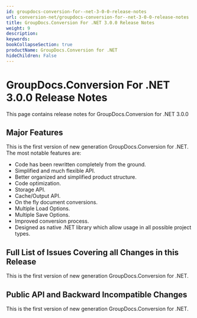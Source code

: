 ```yaml
---
id: groupdocs-conversion-for--net-3-0-0-release-notes
url: conversion-net/groupdocs-conversion-for--net-3-0-0-release-notes
title: GroupDocs.Conversion For .NET 3.0.0 Release Notes
weight: 9
description: 
keywords: 
bookCollapseSection: true
productName: GroupDocs.Conversion for .NET
hideChildren: False
---
```


# GroupDocs.Conversion For .NET 3.0.0 Release Notes


This page contains release notes for GroupDocs.Conversion for .NET 3.0.0

## Major Features

This is the first version of new generation GroupDocs.Conversion for .NET. The most notable features are:

*   Code has been rewritten completely from the ground.
*   Simplified and much flexible API.
*   Better organized and simplified product structure.
*   Code optimization.
*   Storage API.
*   Cache/Output API.
*   On the fly document conversions.
*   Multiple Load Options.
*   Multiple Save Options.
*   Improved conversion process.
*   Designed as native .NET library which allow usage in all possible project types.

## Full List of Issues Covering all Changes in this Release

This is the first version of new generation GroupDocs.Conversion for .NET. 

## Public API and Backward Incompatible Changes

This is the first version of new generation GroupDocs.Conversion for .NET.


